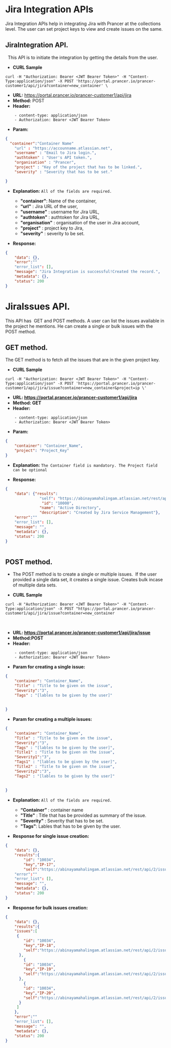 **Jira Integration APIs**
===
Jira Integration APIs help in integrating Jira with Prancer at the collections level. The user can set project keys to view and create issues on the same.

**JiraIntegration API.**
---
  	This API is to initiate the integration by getting the details from the user. 

- **CURL Sample**

```curl 
curl -H "Authorization: Bearer <JWT Bearer Token>" -H "Content-Type:application/json" -X POST 'https://portal.prancer.io/prancer-customer1/api/jira?container=new_container' \
```

- **URL:** <https://portal.prancer.io/prancer-customer1/api/jira>
- **Method:** POST
- **Header:**
  
``` code
    - content-type: application/json
    - Authorization: Bearer <JWT Bearer Token>
```


- **Param:**

``` json
{
  "container":"Container Name"
	"url" : "https://accounname.atlassian.net",
	"username" : "Email to Jira login.",
	"authtoken" : "User's API token.",
	"organisation" : "Prancer",
	"project" : "Key of the project that has to be linked.",
	"severity" : "Severity that has to be set."

}
```
- **Explanation:**
    `All of the fields are required.`
    
    - **"container"**: Name of the container,
    - **“url"** : Jira URL of the user,
    - **"username"** : username for Jira URL,
    - **"authtoken"** : authtoken for Jira URL,
    - **"organisation"** : organisation of the user in Jira account,
    - **"project"** : project key to Jira,
    - **"severity"** : severity to be set.

- **Response:**

``` json
{
    "data": {},
    "error":""
    "error_list": [],
    "message": "Jira Integration is successful!Created the record.",
    "metadata": {},
    "status": 200
}
```

**JiraIssues API.**
===
   This API has  GET and POST methods. A user can list the issues available in the project he mentions. He can create a single or bulk issues with the POST method.

**GET method.**
---
   The GET method is to fetch all the issues that are in the given project key.
- **CURL Sample**

``` curl 
curl -H "Authorization: Bearer <JWT Bearer Token>" -H "Content-Type:application/json" -X POST 'https://portal.prancer.io/prancer-customer1/api/jira/issue?container=new_container&project=ip \'
```

- **URL: https://portal.prancer.io/prancer-customer1/api/jira**
- **Method: GET**
- **Header:**

``` code
    - content-type: application/json
    - Authorization: Bearer <JWT Bearer Token>
```

- **Param:**

``` json
{
    "container": "Container_Name",
    "project": "Project_Key"
}
```

- **Explanation:**
	`The Container field is mandatory. The Project field can be optional`

- **Response:**

``` json
{
    "data": {"results": 
               "self": "https://abinayamahalingam.atlassian.net/rest/api/2/component/10000", 
                "id": "10000", 
               "name": "Active Directory", 
               "description": "Created by Jira Service Management"},
    "error":""
    "error_list": [],
    "message": "",
    "metadata": {},
    "status": 200
}
 
```

**POST method.**
---
   - The POST method is to create a single or multiple issues.  If the user provided a single data set, it creates a single issue. Creates bulk incase of multiple data sets. 
   
- **CURL Sample**

```curl
curl -H "Authorization: Bearer <JWT Bearer Token>" -H "Content-Type:application/json" -X POST "https://portal.prancer.io/prancer-customer1/api/jira/issue?container=new_container
```
 
- **URL: <https://portal.prancer.io/prancer-customer1/api/jira/issue>**
- **Method:POST**
- **Header:**

``` code
    - content-type: application/json
    - Authorization: Bearer <JWT Bearer Token>

```

 - **Param for creating a single issue:**
 
``` json
{
    "container": "Container_Name",
    "Title" : "Title to be given on the issue",
    "Severity":"3",
    "Tags" : "[lables to be given by the user]"
  
    
}
```
- **Param for creating a multiple issues:**
 
``` json
{
    "container": "Container_Name",
    "Title" : "Title to be given on the issue",
    "Severity":"3",
    "Tags" : "[lables to be given by the user]",
    "Title1" : "Title to be given on the issue",
    "Severity1":"3",
    "Tags1" : "[lables to be given by the user]",
    "Title2" : "Title to be given on the issue",
    "Severity2":"3",
    "Tags2" : "[lables to be given by the user]"
  
    
}
```
- **Explanation:**
    `All of the fields are required.`
	  
     - **“Container”** : container name
     - **"Title"** : Title that has be provided as summary of the issue.
     - **"Severity"** : Severity that has to be set.
     - **"Tags"**: Lables that has to be given by the user.
 
 
- **Response for single issue creation:**
 

``` json
{
    "data": {},
    "results":{
        "id": "10034",
        "key","IP-17",
        "self":"https://abinayamahalingam.atlassian.net/rest/api/2/issue/10034"
    "error":""
    "error_list": [],
    "message": "",
    "metadata": {},
    "status": 200
}
```



- **Response for bulk issues creation:**

``` json
{
    "data": {},
    "results":{
    "issues":[
     {
        "id": "10034",
        "key","IP-18",
        "self":"https://abinayamahalingam.atlassian.net/rest/api/2/issue/10035"
      },
        {
        "id": "10034",
        "key","IP-19",
        "self":"https://abinayamahalingam.atlassian.net/rest/api/2/issue/10036"
      },
        {
        "id": "10034",
        "key","IP-20",
        "self":"https://abinayamahalingam.atlassian.net/rest/api/2/issue/10037"
      }
     ]
    },
    "error":""
    "error_list": [],
    "message": "",
    "metadata": {},
    "status": 200
}
```



